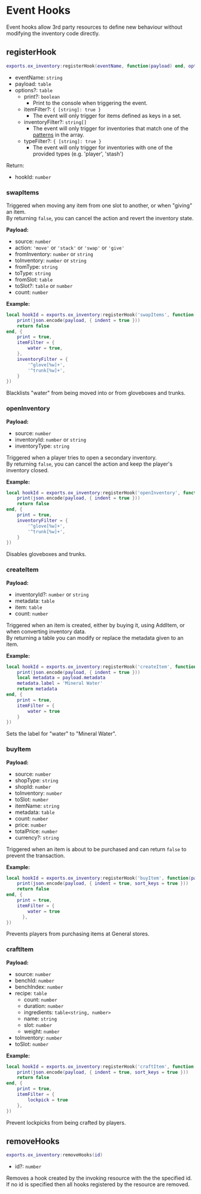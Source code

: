 # Event Hooks

Event hooks allow 3rd party resources to define new behaviour without modifying the inventory code directly.

## registerHook

```lua
exports.ox_inventory:registerHook(eventName, function(payload) end, options)
```

- eventName: `string`
- payload: `table`
- options?: `table`
  - print?: `boolean`
    - Print to the console when triggering the event.
  - itemFilter?: `{ [string]: true }`
    - The event will only trigger for items defined as keys in a set.
  - inventoryFilter?: `string[]`
    - The event will only trigger for inventories that match one of the [patterns](<http://www.easyuo.com/openeuo/wiki/index.php/Lua_Patterns_and_Captures_(Regular_Expressions)>) in the array.
  - typeFilter?: `{ [string]: true }`
    - The event will only trigger for inventories with one of the provided types (e.g. 'player', 'stash')

Return:

- hookId: `number`

### swapItems

Triggered when moving any item from one slot to another, or when "giving" an item.  
By returning `false`, you can cancel the action and revert the inventory state.

**Payload:**

- source: `number`
- action: `'move'` or `'stack'` or `'swap'` or `'give'`
- fromInventory: `number` or `string`
- toInventory: `number` or `string`
- fromType: `string`
- toType: `string`
- fromSlot: `table`
- toSlot?: `table` or `number`
- count: `number`

**Example:**

```lua
local hookId = exports.ox_inventory:registerHook('swapItems', function(payload)
    print(json.encode(payload, { indent = true }))
    return false
end, {
    print = true,
    itemFilter = {
        water = true,
    },
    inventoryFilter = {
        '^glove[%w]+',
        '^trunk[%w]+',
    }
})
```

Blacklists "water" from being moved into or from gloveboxes and trunks.

### openInventory

**Payload:**

- source: `number`
- inventoryId: `number` or `string`
- inventoryType: `string`

Triggered when a player tries to open a secondary inventory.  
By returning `false`, you can cancel the action and keep the player's inventory closed.

**Example:**

```lua
local hookId = exports.ox_inventory:registerHook('openInventory', function(payload)
    print(json.encode(payload, { indent = true }))
    return false
end, {
    print = true,
    inventoryFilter = {
        '^glove[%w]+',
        '^trunk[%w]+',
    }
})
```

Disables gloveboxes and trunks.

### createItem

**Payload:**

- inventoryId?: `number` or `string`
- metadata: `table`
- item: `table`
- count: `number`

Triggered when an item is created, either by buying it, using AddItem, or when converting inventory data.  
By returning a table you can modify or replace the metadata given to an item.

**Example:**

```lua
local hookId = exports.ox_inventory:registerHook('createItem', function(payload)
    print(json.encode(payload, { indent = true }))
    local metadata = payload.metadata
    metadata.label = 'Mineral Water'
    return metadata
end, {
    print = true,
    itemFilter = {
        water = true
    }
})
```

Sets the label for "water" to "Mineral Water".

### buyItem

**Payload:**
- source: `number`
- shopType: `string`
- shopId: `number`
- toInventory: `number`
- toSlot: `number`
- itemName: `string`
- metadata: `table`
- count: `number`
- price: `number`
- totalPrice: `number`
- currency?: `string`

Triggered when an item is about to be purchased and can return `false` to prevent the transaction.

**Example:**

```lua
local hookId = exports.ox_inventory:registerHook('buyItem', function(payload)
    print(json.encode(payload, { indent = true, sort_keys = true }))
    return false
end, {
    print = true,
    itemFilter = {
        water = true
	  },
})

```

Prevents players from purchasing items at General stores.

### craftItem

**Payload:**

- source: `number`
- benchId: `number`
- benchIndex: `number`
- recipe: `table`
  - count: `number`
  - duration: `number`
  - ingredients: `table<string, number>`
  - name: `string`
  - slot: `number`
  - weight: `number`
- toInventory: `number`
- toSlot: `number`

**Example:**

```lua
local hookId = exports.ox_inventory:registerHook('craftItem', function(payload)
    print(json.encode(payload, { indent = true, sort_keys = true }))
    return false
end, {
    print = true,
	itemFilter = {
		lockpick = true
	},
})

```

Prevent lockpicks from being crafted by players.

## removeHooks

```lua
exports.ox_inventory:removeHooks(id)
```

- id?: `number`

Removes a hook created by the invoking resource with the the specified id.  
If no id is specified then all hooks registered by the resource are removed.
